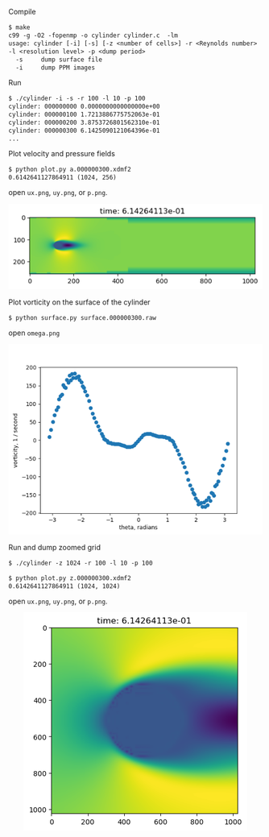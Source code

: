 Compile

```
$ make
c99 -g -O2 -fopenmp -o cylinder cylinder.c  -lm
usage: cylinder [-i] [-s] [-z <number of cells>] -r <Reynolds number> -l <resolution level> -p <dump period>
  -s     dump surface file
  -i     dump PPM images
```

Run

```
$ ./cylinder -i -s -r 100 -l 10 -p 100
cylinder: 000000000 0.0000000000000000e+00
cylinder: 000000100 1.7213886775752063e-01
cylinder: 000000200 3.8753726801562310e-01
cylinder: 000000300 6.1425090121064396e-01
...
```

Plot velocity and pressure fields

```
$ python plot.py a.000000300.xdmf2
0.6142641127864911 (1024, 256)
```

open `ux.png`, `uy.png`, or `p.png`.

<p align="center"><img src="img/ux.png"/></p>

Plot vorticity on the surface of the cylinder

```
$ python surface.py surface.000000300.raw
```

open `omega.png`

<p align="center"><img src="img/omega.png"/></p>

Run and dump zoomed grid

```
$ ./cylinder -z 1024 -r 100 -l 10 -p 100
```

```
$ python plot.py z.000000300.xdmf2
0.6142641127864911 (1024, 1024)
```

open `ux.png`, `uy.png`, or `p.png`.

<p align="center"><img src="img/z.ux.png"/></p>
